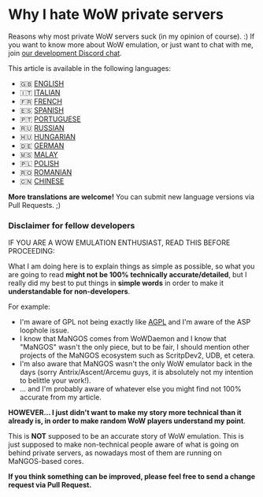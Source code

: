 # Why I hate WoW private servers

Reasons why most private WoW servers suck (in my opinion of course). :)
If you want to know more about WoW emulation, or just want to chat with me, join [our development Discord chat](https://discord.com/invite/gkt4y2x).

This article is available in the following languages:

- 🇬🇧 [ENGLISH](https://github.com/FrancescoBorzi/why-I-hate-wow-private-servers/blob/master/ENGLISH.md)
- 🇮🇹 [ITALIAN](https://github.com/FrancescoBorzi/why-I-hate-wow-private-servers/blob/master/ITALIAN.md)
- 🇫🇷 [FRENCH](https://github.com/FrancescoBorzi/why-I-hate-wow-private-servers/blob/master/FRENCH.md)
- 🇪🇸 [SPANISH](https://github.com/FrancescoBorzi/why-I-hate-wow-private-servers/blob/master/SPANISH.md)
- 🇵🇹 [PORTUGUESE](https://github.com/FrancescoBorzi/why-I-hate-wow-private-servers/blob/master/PORTUGUESE.md)
- 🇷🇺 [RUSSIAN](https://github.com/FrancescoBorzi/why-I-hate-wow-private-servers/blob/master/RUSSIAN.md)
- 🇭🇺 [HUNGARIAN](https://github.com/FrancescoBorzi/why-I-hate-wow-private-servers/blob/master/HUNGARIAN.md)
- 🇩🇪 [GERMAN](https://github.com/FrancescoBorzi/why-I-hate-wow-private-servers/blob/master/GERMAN.md)
- 🇲🇸 [MALAY](https://github.com/FrancescoBorzi/why-I-hate-wow-private-servers/blob/master/MALAY.md)
- 🇵🇱 [POLISH](https://github.com/FrancescoBorzi/why-I-hate-wow-private-servers/blob/master/POLISH.md)
- 🇷🇴 [ROMANIAN](https://github.com/FrancescoBorzi/why-I-hate-wow-private-servers/blob/master/ROMANIAN.md)
- :cn: [CHINESE](https://github.com/FrancescoBorzi/why-I-hate-wow-private-servers/blob/master/CHINESE.md)

**More translations are welcome!** You can submit new language versions via Pull Requests. ;)

### Disclaimer for fellow developers

IF YOU ARE A WOW EMULATION ENTHUSIAST, READ THIS BEFORE PROCEEDING:

What I am doing here is to explain things as simple as possible, so what you are going to read **might not be 100% technically accurate/detailed**, but I really did my best to put things in **simple words** in order to make it **understandable for non-developers**.

For example:

- I'm aware of GPL not being exactly like [AGPL](https://en.wikipedia.org/wiki/Affero_General_Public_License) and I'm aware of the ASP loophole issue.
- I know that MaNGOS comes from WoWDaemon and I know that "MaNGOS" wasn't the only piece, but to be fair, I should mention other projects of the MaNGOS ecosystem such as ScritpDev2, UDB, et cetera.
- I'm also aware that MaNGOS wasn't the only WoW emulator back in the days (sorry Antrix/Ascent/Arcemu guys, it is absolutely not my intention to belittle your work!).
- ... and I'm probably aware of whatever else you might find not 100% accurate from my article.

**HOWEVER... I just didn't want to make my story more technical than it already is, in order to make random WoW players understand my point**.

This is **NOT** supposed to be an accurate story of WoW emulation. This is just supposed to make non-technical people aware of what is going on behind private servers, as nowadays most of them are running on MaNGOS-based cores.

**If you think something can be improved, please feel free to send a change request via Pull Request.**

